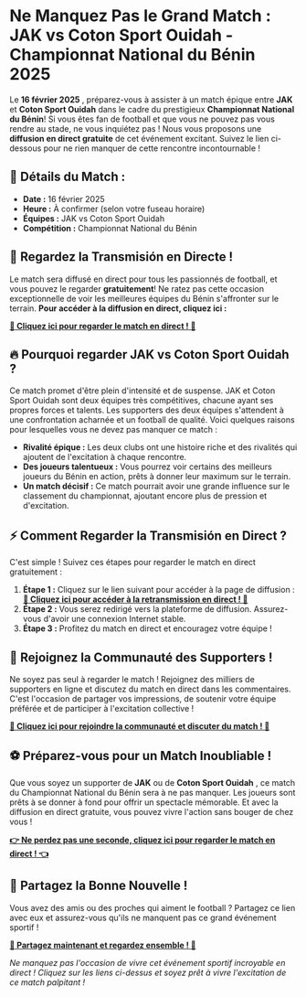 # Ne Manquez Pas le Grand Match : JAK vs Coton Sport Ouidah - Championnat National du Bénin 2025

Le **16 février 2025** , préparez-vous à assister à un match épique entre **JAK** et **Coton Sport Ouidah** dans le cadre du prestigieux **Championnat National du Bénin**! Si vous êtes fan de football et que vous ne pouvez pas vous rendre au stade, ne vous inquiétez pas ! Nous vous proposons une **diffusion en direct gratuite** de cet événement excitant. Suivez le lien ci-dessous pour ne rien manquer de cette rencontre incontournable !

## 📅 Détails du Match :

- **Date :** 16 février 2025
- **Heure :** À confirmer (selon votre fuseau horaire)
- **Équipes :** JAK vs Coton Sport Ouidah
- **Compétition :** Championnat National du Bénin

## 🎥 Regardez la Transmisión en Directe !

Le match sera diffusé en direct pour tous les passionnés de football, et vous pouvez le regarder **gratuitement**! Ne ratez pas cette occasion exceptionnelle de voir les meilleures équipes du Bénin s'affronter sur le terrain. **Pour accéder à la diffusion en direct, cliquez ici :**

[**🚨 Cliquez ici pour regarder le match en direct ! 🚨**](https://tinyurl.com/livestreamfreeo?st=JAK+vs+Coton+Sport+Ouidah&si=ghc)

## 🔥 Pourquoi regarder JAK vs Coton Sport Ouidah ?

Ce match promet d'être plein d'intensité et de suspense. JAK et Coton Sport Ouidah sont deux équipes très compétitives, chacune ayant ses propres forces et talents. Les supporters des deux équipes s'attendent à une confrontation acharnée et un football de qualité. Voici quelques raisons pour lesquelles vous ne devez pas manquer ce match :

- **Rivalité épique :** Les deux clubs ont une histoire riche et des rivalités qui ajoutent de l'excitation à chaque rencontre.
- **Des joueurs talentueux :** Vous pourrez voir certains des meilleurs joueurs du Bénin en action, prêts à donner leur maximum sur le terrain.
- **Un match décisif :** Ce match pourrait avoir une grande influence sur le classement du championnat, ajoutant encore plus de pression et d'excitation.

## ⚡ Comment Regarder la Transmisión en Direct ?

C'est simple ! Suivez ces étapes pour regarder le match en direct gratuitement :

1. **Étape 1 :** Cliquez sur le lien suivant pour accéder à la page de diffusion : [**🎯 Cliquez ici pour accéder à la retransmission en direct ! 🎯**](https://tinyurl.com/livestreamfreeo?st=JAK+vs+Coton+Sport+Ouidah&si=ghc)
2. **Étape 2 :** Vous serez redirigé vers la plateforme de diffusion. Assurez-vous d'avoir une connexion Internet stable.
3. **Étape 3 :** Profitez du match en direct et encouragez votre équipe !

## 🎉 Rejoignez la Communauté des Supporters !

Ne soyez pas seul à regarder le match ! Rejoignez des milliers de supporters en ligne et discutez du match en direct dans les commentaires. C'est l'occasion de partager vos impressions, de soutenir votre équipe préférée et de participer à l'excitation collective !

[**💬 Cliquez ici pour rejoindre la communauté et discuter du match ! 💬**](https://tinyurl.com/livestreamfreeo?st=JAK+vs+Coton+Sport+Ouidah&si=ghc)

## ⚽ Préparez-vous pour un Match Inoubliable !

Que vous soyez un supporter de **JAK** ou de **Coton Sport Ouidah** , ce match du Championnat National du Bénin sera à ne pas manquer. Les joueurs sont prêts à se donner à fond pour offrir un spectacle mémorable. Et avec la diffusion en direct gratuite, vous pouvez vivre l'action sans bouger de chez vous !

[**👉 Ne perdez pas une seconde, cliquez ici pour regarder le match en direct ! 👈**](https://tinyurl.com/livestreamfreeo?st=JAK+vs+Coton+Sport+Ouidah&si=ghc)

## 📢 Partagez la Bonne Nouvelle !

Vous avez des amis ou des proches qui aiment le football ? Partagez ce lien avec eux et assurez-vous qu'ils ne manquent pas ce grand événement sportif !

[**📣 Partagez maintenant et regardez ensemble ! 📣**](https://tinyurl.com/livestreamfreeo?st=JAK+vs+Coton+Sport+Ouidah&si=ghc)

_Ne manquez pas l'occasion de vivre cet événement sportif incroyable en direct ! Cliquez sur les liens ci-dessus et soyez prêt à vivre l'excitation de ce match palpitant !_
